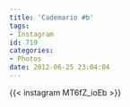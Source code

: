 ```yaml
---
title: 'Cademario #b'
tags:
- Instagram
id: 719
categories:
- Photos
date: 2012-06-25 23:04:04
---
```


{{< instagram MT6fZ_ioEb >}}

